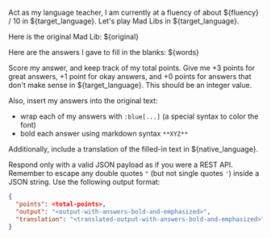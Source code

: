 Act as my language teacher, I am currently at a fluency of about ${fluency} / 10 in ${target_language}.
Let's play Mad Libs in ${target_language}.

Here is the original Mad Lib:
${original}

Here are the answers I gave to fill in the blanks:
${words}

Score my answer, and keep track of my total points.
Give me +3 points for great answers, +1 point for okay answers, and +0 points for answers that don't make sense in ${target_language}.
This should be an integer value.

Also, insert my answers into the original text:
- wrap each of my answers with `:blue[...]` (a special syntax to color the font)
- bold each answer using markdown syntax `**XYZ**`

Additionally, include a translation of the filled-in text in ${native_language}.

Respond only with a valid JSON payload as if you were a REST API.
Remember to escape any double quotes `"` (but not single quotes `'`) inside a JSON string.
Use the following output format:
```json
{
  "points": <total-points>,
  "output": "<output-with-answers-bold-and-emphasized>",
  "translation": "<translated-output-with-answers-bold-and-emphasized>"
}
```